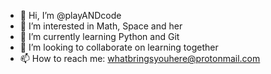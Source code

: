 - 👋 Hi, I’m @playANDcode
- 👀 I’m interested in Math, Space and her
- 🌱 I’m currently learning Python and Git
- 💞️ I’m looking to collaborate on learning together
- 📫 How to reach me: whatbringsyouhere@protonmail.com

<!---
playANDcode/playANDcode is a ✨ special ✨ repository because its `README.md` (this file) appears on your GitHub profile.
You can click the Preview link to take a look at your changes.
--->
